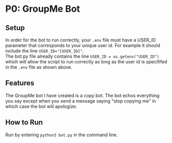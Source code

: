 # P0: GroupMe Bot

## Setup

In order for the bot to run correctly, your `.env` file must have a USER_ID parameter that corresponds to your unique user id. For example it should include the line `USER_ID="[USER_ID]"`.  
The bot.py file already contains the line `USER_ID = os.getenv("USER_ID")` which will allow the script to run correctly as long as the user id is specififed in the `.env` file as shown above.

## Features

The GroupMe bot I have created is a copy bot. The bot echos everything you say except when you send a message saying "stop copying me" in which case the bot will apologize.

## How to Run

Run by entering `python3 bot.py` in the command line.
